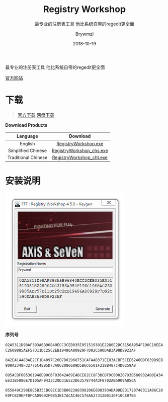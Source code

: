 ﻿---
layout:     post
title:      Registry Workshop
subtitle:   最专业的注册表工具 他比系统自带的regedit更全面
date:       2018-10-19
author:     Brywmzl
tags: [Registry Workshop,注册表]
---
最专业的注册表工具 他比系统自带的regedit更全面

<!--more-->

[官方网站](http://www.torchsoft.com/)  

# 下载
> [官方下载](http://www.torchsoft.com/en/download.html)
> [网盘下载](https://pan.baidu.com/s/1kV28xrp)  

**Download Products**

|Language|Download|
|:-:|:-:|
|English|[RegistryWorkshop.exe](http://www.torchsoft.com/download/RegistryWorkshop.exe)|
|Simplified Chinese|[RegistryWorkshop_chs.exe](http://www.torchsoft.com/download/RegistryWorkshop_chs.exe)|
|Traditional Chinese|[RegistryWorkshop_cht.exe](http://www.torchsoft.com/download/RegistryWorkshop_cht.exe)|

# 安装说明
![](\img\RegistryWorkshop\keygen.png)

**序列号**

`02A5311D98AF393A6B96840ECC3CEB035E051519381E2280E2DC3156A954F196C10EEAC2609885AEF57D11DC25C2EB19486A80929F7D92C590DAB3A98D8923AF`

`042EAC4483AE2CF1D4097C20B7D02968751CAFAAB371EE83ACBF5CEE6246BDF639B9EB909A2348F32776C4EB5D73A062086689D5B6C6501F218B487C4D0259A8`

`095ACBF005301948D90C6F03642A69E4BCE62CC8F3BCDF9C00020793B586932A80E434E633B5086E7D105AF9433C20D31E523D63578744A3F8702AB6909A856A`

`055849C298E8E5B35CBC82C1D3B002288398206E6D83934DA9DEED1720748311A86C28E9FCB29EFF0FCAD9692F0853B17ACAC46C576A627312B0130F10CE07B6`